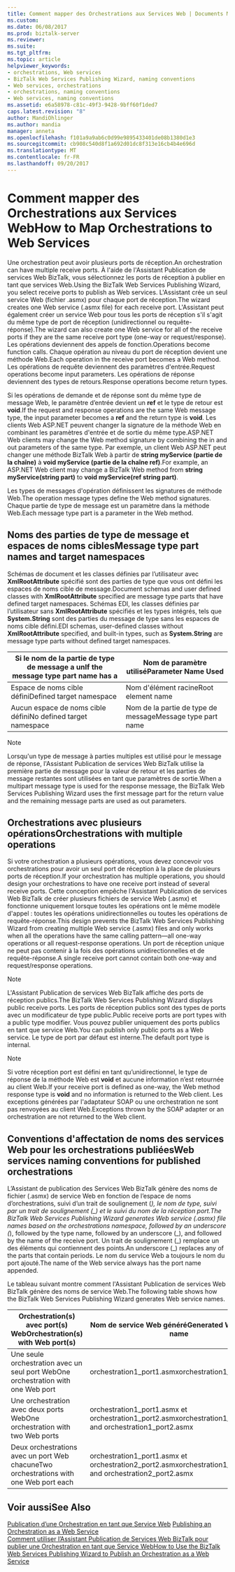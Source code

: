 ```yaml
---
title: Comment mapper des Orchestrations aux Services Web | Documents Microsoft
ms.custom: 
ms.date: 06/08/2017
ms.prod: biztalk-server
ms.reviewer: 
ms.suite: 
ms.tgt_pltfrm: 
ms.topic: article
helpviewer_keywords:
- orchestrations, Web services
- BizTalk Web Services Publishing Wizard, naming conventions
- Web services, orchestrations
- orchestrations, naming conventions
- Web services, naming conventions
ms.assetid: e6a58978-c81c-49f3-9428-9bff60f1ded7
caps.latest.revision: "8"
author: MandiOhlinger
ms.author: mandia
manager: anneta
ms.openlocfilehash: f101a9a9ab6c0d99e9895433401de08b1380d1e3
ms.sourcegitcommit: cb908c540d8f1a692d01dc8f313e16cb4b4e696d
ms.translationtype: MT
ms.contentlocale: fr-FR
ms.lasthandoff: 09/20/2017
---
```

# <a name="how-to-map-orchestrations-to-web-services"></a><span data-ttu-id="57428-102">Comment mapper des Orchestrations aux Services Web</span><span class="sxs-lookup"><span data-stu-id="57428-102">How to Map Orchestrations to Web Services</span></span>
<span data-ttu-id="57428-103">Une orchestration peut avoir plusieurs ports de réception.</span><span class="sxs-lookup"><span data-stu-id="57428-103">An orchestration can have multiple receive ports.</span></span> <span data-ttu-id="57428-104">À l'aide de l'Assistant Publication de services Web BizTalk, vous sélectionnez les ports de réception à publier en tant que services Web.</span><span class="sxs-lookup"><span data-stu-id="57428-104">Using the BizTalk Web Services Publishing Wizard, you select receive ports to publish as Web services.</span></span> <span data-ttu-id="57428-105">L'Assistant crée un seul service Web (fichier .asmx) pour chaque port de réception.</span><span class="sxs-lookup"><span data-stu-id="57428-105">The wizard creates one Web service (.asmx file) for each receive port.</span></span> <span data-ttu-id="57428-106">L'Assistant peut également créer un service Web pour tous les ports de réception s'il s'agit du même type de port de réception (unidirectionnel ou requête-réponse).</span><span class="sxs-lookup"><span data-stu-id="57428-106">The wizard can also create one Web service for all of the receive ports if they are the same receive port type (one-way or request/response).</span></span> <span data-ttu-id="57428-107">Les opérations deviennent des appels de fonction.</span><span class="sxs-lookup"><span data-stu-id="57428-107">Operations become function calls.</span></span> <span data-ttu-id="57428-108">Chaque opération au niveau du port de réception devient une méthode Web.</span><span class="sxs-lookup"><span data-stu-id="57428-108">Each operation in the receive port becomes a Web method.</span></span> <span data-ttu-id="57428-109">Les opérations de requête deviennent des paramètres d'entrée.</span><span class="sxs-lookup"><span data-stu-id="57428-109">Request operations become input parameters.</span></span> <span data-ttu-id="57428-110">Les opérations de réponse deviennent des types de retours.</span><span class="sxs-lookup"><span data-stu-id="57428-110">Response operations become return types.</span></span>  
  
 <span data-ttu-id="57428-111">Si les opérations de demande et de réponse sont du même type de message Web, le paramètre d’entrée devient un **ref** et le type de retour est **void**.</span><span class="sxs-lookup"><span data-stu-id="57428-111">If the request and response operations are the same Web message type, the input parameter becomes a **ref** and the return type is **void**.</span></span> <span data-ttu-id="57428-112">Les clients Web ASP.NET peuvent changer la signature de la méthode Web en combinant les paramètres d'entrée et de sortie du même type.</span><span class="sxs-lookup"><span data-stu-id="57428-112">ASP.NET Web clients may change the Web method signature by combining the in and out parameters of the same type.</span></span> <span data-ttu-id="57428-113">Par exemple, un client Web ASP.NET peut changer une méthode BizTalk Web à partir de **string myService (partie de la chaîne)** à **void myService (partie de la chaîne ref)**.</span><span class="sxs-lookup"><span data-stu-id="57428-113">For example, an ASP.NET Web client may change a BizTalk Web method from **string myService(string part)** to **void myService(ref string part)**.</span></span>  
  
 <span data-ttu-id="57428-114">Les types de messages d'opération définissent les signatures de méthode Web.</span><span class="sxs-lookup"><span data-stu-id="57428-114">The operation message types define the Web method signatures.</span></span> <span data-ttu-id="57428-115">Chaque partie de type de message est un paramètre dans la méthode Web.</span><span class="sxs-lookup"><span data-stu-id="57428-115">Each message type part is a parameter in the Web method.</span></span>  
  
## <a name="message-type-part-names-and-target-namespaces"></a><span data-ttu-id="57428-116">Noms des parties de type de message et espaces de noms cibles</span><span class="sxs-lookup"><span data-stu-id="57428-116">Message type part names and target namespaces</span></span>  
 <span data-ttu-id="57428-117">Schémas de document et les classes définies par l’utilisateur avec **XmlRootAttribute** spécifié sont des parties de type que vous ont défini les espaces de noms cible de message.</span><span class="sxs-lookup"><span data-stu-id="57428-117">Document schemas and user defined classes with **XmlRootAttribute** specified are message type parts that have defined target namespaces.</span></span> <span data-ttu-id="57428-118">Schémas EDI, les classes définies par l’utilisateur sans **XmlRootAttribute** spécifiés et les types intégrés, tels que **System.String** sont des parties du message de type sans les espaces de noms cible défini.</span><span class="sxs-lookup"><span data-stu-id="57428-118">EDI schemas, user-defined classes without **XmlRootAttribute** specified, and built-in types, such as **System.String** are message type parts without defined target namespaces.</span></span>  
  
|<span data-ttu-id="57428-119">Si le nom de la partie de type de message a un</span><span class="sxs-lookup"><span data-stu-id="57428-119">If the message type part name has a</span></span>|<span data-ttu-id="57428-120">Nom de paramètre utilisé</span><span class="sxs-lookup"><span data-stu-id="57428-120">Parameter Name Used</span></span>|  
|-----------------------------------------|-------------------------|  
|<span data-ttu-id="57428-121">Espace de noms cible défini</span><span class="sxs-lookup"><span data-stu-id="57428-121">Defined target namespace</span></span>|<span data-ttu-id="57428-122">Nom d'élément racine</span><span class="sxs-lookup"><span data-stu-id="57428-122">Root element name</span></span>|  
|<span data-ttu-id="57428-123">Aucun espace de noms cible défini</span><span class="sxs-lookup"><span data-stu-id="57428-123">No defined target namespace</span></span>|<span data-ttu-id="57428-124">Nom de la partie de type de message</span><span class="sxs-lookup"><span data-stu-id="57428-124">Message type part name</span></span>|  
  
> [!NOTE]
>  <span data-ttu-id="57428-125">Lorsqu'un type de message à parties multiples est utilisé pour le message de réponse, l'Assistant Publication de services Web BizTalk utilise la première partie de message pour la valeur de retour et les parties de message restantes sont utilisées en tant que paramètres de sortie.</span><span class="sxs-lookup"><span data-stu-id="57428-125">When a multipart message type is used for the response message, the BizTalk Web Services Publishing Wizard uses the first message part for the return value and the remaining message parts are used as out parameters.</span></span>  
  
## <a name="orchestrations-with-multiple-operations"></a><span data-ttu-id="57428-126">Orchestrations avec plusieurs opérations</span><span class="sxs-lookup"><span data-stu-id="57428-126">Orchestrations with multiple operations</span></span>  
 <span data-ttu-id="57428-127">Si votre orchestration a plusieurs opérations, vous devez concevoir vos orchestrations pour avoir un seul port de réception à la place de plusieurs ports de réception.</span><span class="sxs-lookup"><span data-stu-id="57428-127">If your orchestration has multiple operations, you should design your orchestrations to have one receive port instead of several receive ports.</span></span> <span data-ttu-id="57428-128">Cette conception empêche l'Assistant Publication de services Web BizTalk de créer plusieurs fichiers de service Web (.asmx) et fonctionne uniquement lorsque toutes les opérations ont le même modèle d'appel : toutes les opérations unidirectionnelles ou toutes les opérations de requête-réponse.</span><span class="sxs-lookup"><span data-stu-id="57428-128">This design prevents the BizTalk Web Services Publishing Wizard from creating multiple Web service (.asmx) files and only works when all the operations have the same calling pattern—all one-way operations or all request-response operations.</span></span> <span data-ttu-id="57428-129">Un port de réception unique ne peut pas contenir à la fois des opérations unidirectionnelles et de requête-réponse.</span><span class="sxs-lookup"><span data-stu-id="57428-129">A single receive port cannot contain both one-way and request/response operations.</span></span>  
  
> [!NOTE]
>  <span data-ttu-id="57428-130">L'Assistant Publication de services Web BizTalk affiche des ports de réception publics.</span><span class="sxs-lookup"><span data-stu-id="57428-130">The BizTalk Web Services Publishing Wizard displays public receive ports.</span></span> <span data-ttu-id="57428-131">Les ports de réception publics sont des types de ports avec un modificateur de type public.</span><span class="sxs-lookup"><span data-stu-id="57428-131">Public receive ports are port types with a public type modifier.</span></span> <span data-ttu-id="57428-132">Vous pouvez publier uniquement des ports publics en tant que service Web.</span><span class="sxs-lookup"><span data-stu-id="57428-132">You can publish only public ports as a Web service.</span></span> <span data-ttu-id="57428-133">Le type de port par défaut est interne.</span><span class="sxs-lookup"><span data-stu-id="57428-133">The default port type is internal.</span></span>  
  
> [!NOTE]
>  <span data-ttu-id="57428-134">Si votre réception port est défini en tant qu’unidirectionnel, le type de réponse de la méthode Web est **void** et aucune information n’est retournée au client Web.</span><span class="sxs-lookup"><span data-stu-id="57428-134">If your receive port is defined as one-way, the Web method response type is **void** and no information is returned to the Web client.</span></span> <span data-ttu-id="57428-135">Les exceptions générées par l'adaptateur SOAP ou une orchestration ne sont pas renvoyées au client Web.</span><span class="sxs-lookup"><span data-stu-id="57428-135">Exceptions thrown by the SOAP adapter or an orchestration are not returned to the Web client.</span></span>  
  
## <a name="web-services-naming-conventions-for-published-orchestrations"></a><span data-ttu-id="57428-136">Conventions d'affectation de noms des services Web pour les orchestrations publiées</span><span class="sxs-lookup"><span data-stu-id="57428-136">Web services naming conventions for published orchestrations</span></span>  
 <span data-ttu-id="57428-137">L’Assistant de publication des Services Web BizTalk génère des noms de fichier (.asmx) de service Web en fonction de l’espace de noms d’orchestrations, suivi d’un trait de soulignement (_), le nom de type, suivi par un trait de soulignement (\_) et le suivi du nom de la réception port.</span><span class="sxs-lookup"><span data-stu-id="57428-137">The BizTalk Web Services Publishing Wizard generates Web service (.asmx) file names based on the orchestrations namespace, followed by an underscore (_), followed by the type name, followed by an underscore (\_), and followed by the name of the receive port.</span></span> <span data-ttu-id="57428-138">Un trait de soulignement (\_) remplace un des éléments qui contiennent des points.</span><span class="sxs-lookup"><span data-stu-id="57428-138">An underscore (\_) replaces any of the parts that contain periods.</span></span> <span data-ttu-id="57428-139">Le nom du service Web a toujours le nom du port ajouté.</span><span class="sxs-lookup"><span data-stu-id="57428-139">The name of the Web service always has the port name appended.</span></span>  
  
 <span data-ttu-id="57428-140">Le tableau suivant montre comment l'Assistant Publication de services Web BizTalk génère des noms de service Web.</span><span class="sxs-lookup"><span data-stu-id="57428-140">The following table shows how the BizTalk Web Services Publishing Wizard generates Web service names.</span></span>  
  
|<span data-ttu-id="57428-141">Orchestration(s) avec port(s) Web</span><span class="sxs-lookup"><span data-stu-id="57428-141">Orchestration(s) with Web port(s)</span></span>|<span data-ttu-id="57428-142">Nom de service Web généré</span><span class="sxs-lookup"><span data-stu-id="57428-142">Generated Web service name</span></span>|  
|-------------------------------------------|--------------------------------|  
|<span data-ttu-id="57428-143">Une seule orchestration avec un seul port Web</span><span class="sxs-lookup"><span data-stu-id="57428-143">One orchestration with one Web port</span></span>|<span data-ttu-id="57428-144">orchestration1_port1.asmx</span><span class="sxs-lookup"><span data-stu-id="57428-144">orchestration1_port1.asmx</span></span>|  
|<span data-ttu-id="57428-145">Une orchestration avec deux ports Web</span><span class="sxs-lookup"><span data-stu-id="57428-145">One orchestration with two Web ports</span></span>|<span data-ttu-id="57428-146">orchestration1_port1.asmx et orchestration1_port2.asmx</span><span class="sxs-lookup"><span data-stu-id="57428-146">orchestration1_port1.asmx and orchestration1_port2.asmx</span></span>|  
|<span data-ttu-id="57428-147">Deux orchestrations avec un port Web chacune</span><span class="sxs-lookup"><span data-stu-id="57428-147">Two orchestrations with one Web port each</span></span>|<span data-ttu-id="57428-148">orchestration1_port1.asmx et orchestration2_port2.asmx</span><span class="sxs-lookup"><span data-stu-id="57428-148">orchestration1_port1.asmx and orchestration2_port2.asmx</span></span>|  
  
## <a name="see-also"></a><span data-ttu-id="57428-149">Voir aussi</span><span class="sxs-lookup"><span data-stu-id="57428-149">See Also</span></span>  
 <span data-ttu-id="57428-150">[Publication d’une Orchestration en tant que Service Web](../core/publishing-an-orchestration-as-a-web-service.md) </span><span class="sxs-lookup"><span data-stu-id="57428-150">[Publishing an Orchestration as a Web Service](../core/publishing-an-orchestration-as-a-web-service.md) </span></span>  
 [<span data-ttu-id="57428-151">Comment utiliser l’Assistant Publication de Services Web BizTalk pour publier une Orchestration en tant que Service Web</span><span class="sxs-lookup"><span data-stu-id="57428-151">How to Use the BizTalk Web Services Publishing Wizard to Publish an Orchestration as a Web Service</span></span>](../core/publish-orchestration-as-web-service--biztalk-web-services-publishing-wizard.md)